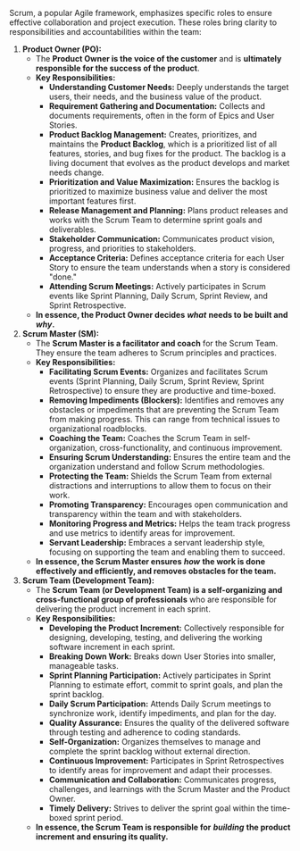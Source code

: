 Scrum, a popular Agile framework, emphasizes specific roles to ensure effective collaboration and project execution. These roles bring clarity to responsibilities and accountabilities within the team:

1. **Product Owner (PO):**
    - The **Product Owner is the voice of the customer** and is **ultimately responsible for the success of the product**.
    - **Key Responsibilities:**
        - **Understanding Customer Needs:** Deeply understands the target users, their needs, and the business value of the product.
        - **Requirement Gathering and Documentation:** Collects and documents requirements, often in the form of Epics and User Stories.
        - **Product Backlog Management:** Creates, prioritizes, and maintains the **Product Backlog**, which is a prioritized list of all features, stories, and bug fixes for the product. The backlog is a living document that evolves as the product develops and market needs change.
        - **Prioritization and Value Maximization:** Ensures the backlog is prioritized to maximize business value and deliver the most important features first.
        - **Release Management and Planning:** Plans product releases and works with the Scrum Team to determine sprint goals and deliverables.
        - **Stakeholder Communication:** Communicates product vision, progress, and priorities to stakeholders.
        - **Acceptance Criteria:** Defines acceptance criteria for each User Story to ensure the team understands when a story is considered "done."
        - **Attending Scrum Meetings:** Actively participates in Scrum events like Sprint Planning, Daily Scrum, Sprint Review, and Sprint Retrospective.
    - **In essence, the Product Owner decides** _**what**_ **needs to be built and** _**why**_**.**
2. **Scrum Master (SM):**
    - The **Scrum Master is a facilitator and coach** for the Scrum Team. They ensure the team adheres to Scrum principles and practices.
    - **Key Responsibilities:**
        - **Facilitating Scrum Events:** Organizes and facilitates Scrum events (Sprint Planning, Daily Scrum, Sprint Review, Sprint Retrospective) to ensure they are productive and time-boxed.
        - **Removing Impediments (Blockers):** Identifies and removes any obstacles or impediments that are preventing the Scrum Team from making progress. This can range from technical issues to organizational roadblocks.
        - **Coaching the Team:** Coaches the Scrum Team in self-organization, cross-functionality, and continuous improvement.
        - **Ensuring Scrum Understanding:** Ensures the entire team and the organization understand and follow Scrum methodologies.
        - **Protecting the Team:** Shields the Scrum Team from external distractions and interruptions to allow them to focus on their work.
        - **Promoting Transparency:** Encourages open communication and transparency within the team and with stakeholders.
        - **Monitoring Progress and Metrics:** Helps the team track progress and use metrics to identify areas for improvement.
        - **Servant Leadership:** Embraces a servant leadership style, focusing on supporting the team and enabling them to succeed.
    - **In essence, the Scrum Master ensures** _**how**_ **the work is done effectively and efficiently, and removes obstacles for the team.**
3. **Scrum Team (Development Team):**
    - The **Scrum Team (or Development Team) is a self-organizing and cross-functional group of professionals** who are responsible for delivering the product increment in each sprint.
    - **Key Responsibilities:**
        - **Developing the Product Increment:** Collectively responsible for designing, developing, testing, and delivering the working software increment in each sprint.
        - **Breaking Down Work:** Breaks down User Stories into smaller, manageable tasks.
        - **Sprint Planning Participation:** Actively participates in Sprint Planning to estimate effort, commit to sprint goals, and plan the sprint backlog.
        - **Daily Scrum Participation:** Attends Daily Scrum meetings to synchronize work, identify impediments, and plan for the day.
        - **Quality Assurance:** Ensures the quality of the delivered software through testing and adherence to coding standards.
        - **Self-Organization:** Organizes themselves to manage and complete the sprint backlog without external direction.
        - **Continuous Improvement:** Participates in Sprint Retrospectives to identify areas for improvement and adapt their processes.
        - **Communication and Collaboration:** Communicates progress, challenges, and learnings with the Scrum Master and the Product Owner.
        - **Timely Delivery:** Strives to deliver the sprint goal within the time-boxed sprint period.
    - **In essence, the Scrum Team is responsible for** _**building**_ **the product increment and ensuring its quality.**